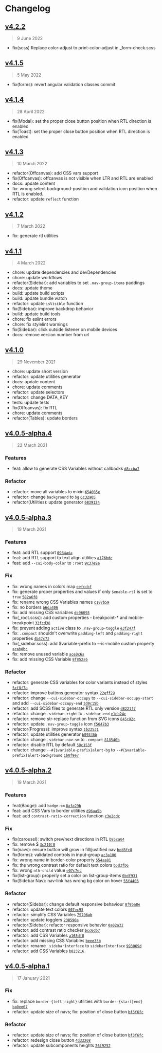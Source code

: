 # Changelog

## [v4.2.2](https://github.com/coreui/coreui/compare/v4.1.5...v4.2.2)

> 9 June 2022

- fix(scss) Replace color-adjust to print-color-adjust in _form-check.scss

## [v4.1.5](https://github.com/coreui/coreui/compare/v4.1.4...v4.1.5)

> 5 May 2022

- fix(forms): revert angular validation classes commit

<!-- auto-changelog-above -->
## [v4.1.4](https://github.com/coreui/coreui/compare/v4.1.3...v4.1.4)

> 28 April 2022

- fix(Modal): set the proper close button position when RTL direction is enabled
- fix(Toast): set the proper close button position when RTL direction is enabled

## [v4.1.3](https://github.com/coreui/coreui/compare/v4.1.2...v4.1.3)

> 10 March 2022

- refactor(Offcanvas): add CSS vars support
- fix(Offcanvas): offcanvas is not visible when LTR and RTL are enabled
- docs: update content
- fix: wrong select background-position and validation icon position when RTL is enabled.
- refactor: update `reflect` function

## [v4.1.2](https://github.com/coreui/coreui/compare/v4.1.1...v4.1.2)

> 7 March 2022

- fix: generate rtl utilities

## [v4.1.1](https://github.com/coreui/coreui/compare/v4.1.0...v4.1.1)

> 4 March 2022

- chore: update dependencies and devDependencies
- chore: update workflows
- refactor(Sidebar): add variables to set `.nav-group-items` paddings
- docs: update theme
- build: update build scripts
- build: update bundle watch
- refactor: update `isVisible` function
- fix(Sidebar): improve backdrop behavior
- build: update build tools
- chore: fix eslint errors
- chore: fix stylelint warnings
- fix(Sidebar): click outside listener on mobile devices
- docs: remove version number from url

## [v4.1.0](https://github.com/coreui/coreui/compare/v4.0.5...v4.1.0)

> 29 November 2021


- chore: update short version
- refactor: update utilities generator
- docs: update content
- chore: update comments
- refactor: update selectors
- refactor: change DATA_KEY
- tests: update tests
- fix(Offcanvas): fix RTL
- chore: update comments
- refactor(Tables): update borders

## [v4.0.5-alpha.4](https://github.com/coreui/coreui/compare/v4.0.5-alpha.3...v4.0.5-alpha.4)

> 22 March 2021

### Features

- feat: allow to generate CSS Variables without callbacks [`d8ccba7`](https://github.com/coreui/coreui/commit/d8ccba78684ac3cbea15a246b6408f6f218cc6ec)

### Refactor

- refactor: move all variables to mixin [`654005e`](https://github.com/coreui/coreui/commit/654005e76f2cf2fb5464463ffdb28a67d2efb61f)
- refactor: change `background` to `bg` [`6c32a05`](https://github.com/coreui/coreui/commit/6c32a05d759de9570bea3cc53c75d13a42efdbce)
- refactor(Utilities): update generator [`6839124`](https://github.com/coreui/coreui/commit/68391246b2a2e003d8d4e928386c15638ed90128)

## [v4.0.5-alpha.3](https://github.com/coreui/coreui/compare/v4.0.5-alpha.2...v4.0.5-alpha.3)

> 19 March 2021

### Features

- feat: add RTL support [`0934ada`](https://github.com/coreui/coreui/commit/0934ada4355c90607d13b3bf19dd82252339387e)
- feat: add RTL support to text align utilities [`a176bdc`](https://github.com/coreui/coreui/commit/a176bdcc8ce8b0202fe7af1d9a9c38a8a1be2237)
- feat: add `--cui-body-color` to `:root` [`9c37e9a`](https://github.com/coreui/coreui/commit/9c37e9a50a71e0f718471fe60ec6e8d2c27ae3e6)

### Fix

- fix: wrong names in colors map [`eefccbf`](https://github.com/coreui/coreui/commit/eefccbfcb6e8a3d1dbc7fa406a3f498e738aabbe)
- fix: generate proper properties and values if only `$enable-rtl` is set to `true` [`582a6f8`](https://github.com/coreui/coreui/commit/582a6f85a3117759f50f5f97bfaf805cc1185ada)
- fix: rename wrong CSS Variables names [`c187b59`](https://github.com/coreui/coreui/commit/c187b59bc2f8c2dcf591541891b401743101c731)
- fix: no borders [`b6da406`](https://github.com/coreui/coreui/commit/b6da40674d17503a418a05648ffc5075d63814b4)
- fix: add missing CSS variables [`dc06098`](https://github.com/coreui/coreui/commit/dc06098f395d328f7bd99d0660654a246542ced3)
- fix(_root.scss): add custom properties - breakpoint-* and mobile-breakpoint [`32fcd38`](https://github.com/coreui/coreui/commit/32fcd380170c45e7adc4f26a98d255fd5c62d118)
- fix: prevent adding `active` class to `.nav-group-toggle` [`e3f247f`](https://github.com/coreui/coreui/commit/e3f247f07a935147a196ffc4ea8e5a8938752b51)
- fix: `.compact` shouldn't overwrite `padding-left` and `padding-right` properties [`4b47c72`](https://github.com/coreui/coreui/commit/4b47c721c2bf3ac1ec1f0db8829e01e3e858309a)
- fix(_sidebar.scss): add $variable-prefix to --is-mobile custom property [`acab8bc`](https://github.com/coreui/coreui/commit/acab8bc26c0a04f4318b90125de2541f1582b576)
- fix: remove unused variable [`ace0c6a`](https://github.com/coreui/coreui/commit/ace0c6a8f511c694859c6e6bbb596e655951cb0e)
- fix: add missing CSS Variable [`8f852a6`](https://github.com/coreui/coreui/commit/8f852a6431fd82d069771e6d7ed7beb875047555)

### Refactor

- refactor: generate CSS variables for color variants instead of styles [`5cf8f7a`](https://github.com/coreui/coreui/commit/5cf8f7a6da6d3a2052447765a1e4369191ab5b4d)
- refactor: improve buttons generator syntax [`22eff29`](https://github.com/coreui/coreui/commit/22eff298e17574b8bf26d0ef46eac2421d850190)
- refactor: change `--cui-sidebar-occupy` to `--cui-sidebar-occupy-start` and add `--cui-sidebar-occupy-end` [`3d9c15b`](https://github.com/coreui/coreui/commit/3d9c15b262ba171f29434b0f67f09efc95f4b44a)
- refactor: add SCSS files to generate RTL only version [`d8221f7`](https://github.com/coreui/coreui/commit/d8221f791567b63988b069021e9a1ce66ae41ca3)
- refactor: change `.sidebar-right` to `.sidebar-end` [`e1cb24c`](https://github.com/coreui/coreui/commit/e1cb24c267635c0763e2bccd9aa093e87739eb75)
- refactor: remove str-replace function from SVG icons [`845c82c`](https://github.com/coreui/coreui/commit/845c82c2a8b655ad15c119e642c870d505d9d87e)
- refactor: update `.nav-group-toggle` icon [`f5047b3`](https://github.com/coreui/coreui/commit/f5047b39c879b7ff2d0bb242ad1ad6d9e4187425)
- refactor(Progress): improve syntax [`1b22531`](https://github.com/coreui/coreui/commit/1b225310f7bae2480ba21fc7b89c5a1ea2fc2e1a)
- refactor: update utilities generator [`b09346b`](https://github.com/coreui/coreui/commit/b09346b69c28865b27a5251c853ebb498c01f2c3)
- refactor: change `.sidebar-nav-sm` to `.compact` [`818540b`](https://github.com/coreui/coreui/commit/818540b7396545b9a039b360c897940f81b8002d)
- refactor: disable RTL by default [`58c153f`](https://github.com/coreui/coreui/commit/58c153ffa99c054c938ee680af518804b416d885)
- refactor: change `--#{$variable-prefix}alert-bg` to `--#{$variable-prefix}alert-background` [`1b8f9e7`](https://github.com/coreui/coreui/commit/1b8f9e71dfc2da45b64008207d5b91f72f8c8ee3)

## [v4.0.5-alpha.2](https://github.com/coreui/coreui/compare/v4.0.5-alpha.1...v4.0.5-alpha.2)

> 19 March 2021

### Features

- feat(Badge): add `badge-sm` [`8afa29b`](https://github.com/coreui/coreui/commit/8afa29be9a15696fb6755b7cb9bac3f67b478838)
- feat: add CSS Vars to border utilities [`d96aa5b`](https://github.com/coreui/coreui/commit/d96aa5bf8d89080644a0d896ed31cf8595f0db63)
- feat: add `contrast-ratio-correction` function [`c3e2cdc`](https://github.com/coreui/coreui/commit/c3e2cdc0d084a2b8cd4a4fa1b01f4824cc4e13e6)

### Fix

- fix(carousel): switch prev/next directions in RTL [`b85ca04`](https://github.com/coreui/coreui/commit/b85ca045e057d6f5982cc0cc9de4bfbf8b252a3d)
- fix: remove $ [`3c210f8`](https://github.com/coreui/coreui/commit/3c210f8373c500e017867e1d6a44a095c77c7a1d)
- fix(navs): ensure button will grow in fill/justified nav [`bed8fc8`](https://github.com/coreui/coreui/commit/bed8fc8381be8f9aad7ac95727be4ab8975b4f94)
- fix(forms): validated controls in input-group [`ac3a106`](https://github.com/coreui/coreui/commit/ac3a1069b139c12d95ca1b6ac2798e56cf01a83e)
- fix: wrong name in border-color property [`554aa81`](https://github.com/coreui/coreui/commit/554aa819955d45a862511ea1f99803e67ebeba93)
- fix: the wrong contrast ratio for default text colors [`b5d3fb6`](https://github.com/coreui/coreui/commit/b5d3fb65037a5e4c6c81fad7db1789aa54ca6579)
- fix: wrong `nth-child` value [`e07c7ec`](https://github.com/coreui/coreui/commit/e07c7ec0a78a5f4dee7f8270888e2d03873256d0)
- fix(list-group): properly set a color on list-group-items [`0bdf931`](https://github.com/coreui/coreui/commit/0bdf9315077d22022a1f35b60b830398825098ce)
- fix(Sidebar Nav): nav-link has wrong bg color on hover [`55f4403`](https://github.com/coreui/coreui/commit/55f440350bb0c775d2b413d4e2a089067d12da75)

### Refactor

- refactor(Sidebar): change default responsive behaviour [`8f9ba8e`](https://github.com/coreui/coreui/commit/8f9ba8e2b1ebe2edf528c01364000a74856578bc)
- refactor: update text colors [`007ec95`](https://github.com/coreui/coreui/commit/007ec958dbc4ecfd858e8ab49f65dcd51a75fdd1)
- refactor: simplify CSS Variables [`75706ab`](https://github.com/coreui/coreui/commit/75706ab512cfaac62c80e5ba01de5b062f202a30)
- refactor: update togglers [`238590a`](https://github.com/coreui/coreui/commit/238590ab0ec36d4dc6b98c465b8e60bc7296feca)
- refactor(Sidebar): refactor responsive behavior [`0a02a32`](https://github.com/coreui/coreui/commit/0a02a32f8897c34c7eefe7752e31e049e848e291)
- refactor: add contrast ratio checker [`bcc6db7`](https://github.com/coreui/coreui/commit/bcc6db7d7611ac65d7a2057172d28a4f6f48c03b)
- refactor: add CSS Variables [`a165df0`](https://github.com/coreui/coreui/commit/a165df026d58529379a98e2a48eb08f9e0246b72)
- refactor: add missing CSS Variables [`beee33b`](https://github.com/coreui/coreui/commit/beee33b3edc2ff5ca9ed512007bcf3cc0d1f28e8)
- refactor: rename `_sidebarInterface` to `sidebarInterface` [`993069d`](https://github.com/coreui/coreui/commit/993069deef08f349a0e4092c36f9dfb4fa953a80)
- refactor: add CSS Variables [`b823216`](https://github.com/coreui/coreui/commit/b823216f9e0c74fa18c2854b7eafcb3014422bf3)

## [v4.0.5-alpha.1](https://github.com/coreui/coreui/compare/v4.0.5-alpha.0...v4.0.5-alpha.1)

> 17 January 2021

### Fix

- fix: replace `border-{left|right}` utilities with `border-{start|end}` [`ba0ee67`](https://github.com/coreui/coreui/commit/ba0ee673b181f27a136982594e8fd8765b150ffc)
- refactor: update size of navs; fix: position of close button [`bf3f6fc`](https://github.com/coreui/coreui/commit/bf3f6fc522d61327e610a48cbeabb635e1364e32)

### Refactor

- refactor: update size of navs; fix: position of close button [`bf3f6fc`](https://github.com/coreui/coreui/commit/bf3f6fc522d61327e610a48cbeabb635e1364e32)
- refactor: redesign close button [`4d33268`](https://github.com/coreui/coreui/commit/4d33268d9031afa43ff932de4976fb872b011d00)
- refactor: update subcomponents heights [`26f9252`](https://github.com/coreui/coreui/commit/26f9252cd9f0dbefb8ed405502560f30c1439397)
